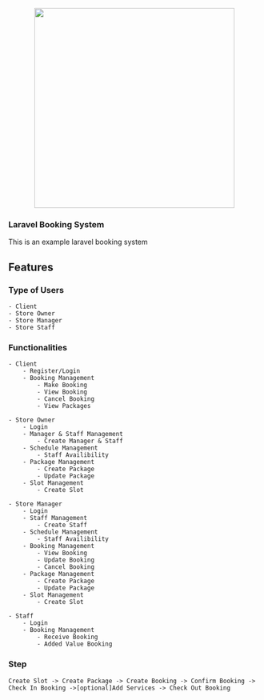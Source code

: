 <p align="center"><img src="https://res.cloudinary.com/dtfbvvkyp/image/upload/v1566331377/laravel-logolockup-cmyk-red.svg" width="400"></p>


### Laravel Booking System

This is an example laravel booking system


## Features

### Type of Users
    - Client
    - Store Owner
    - Store Manager
    - Store Staff

### Functionalities
    - Client
        - Register/Login
        - Booking Management
            - Make Booking
            - View Booking
            - Cancel Booking
            - View Packages

    - Store Owner
        - Login
        - Manager & Staff Management
            - Create Manager & Staff
        - Schedule Management
            - Staff Availibility
        - Package Management
            - Create Package
            - Update Package
        - Slot Management
            - Create Slot

    - Store Manager
        - Login
        - Staff Management
            - Create Staff
        - Schedule Management
            - Staff Availibility
        - Booking Management
            - View Booking
            - Update Booking
            - Cancel Booking
        - Package Management
            - Create Package
            - Update Package
        - Slot Management
            - Create Slot

    - Staff
        - Login
        - Booking Management
            - Receive Booking
            - Added Value Booking

### Step

    Create Slot -> Create Package -> Create Booking -> Confirm Booking -> Check In Booking ->[optional]Add Services -> Check Out Booking